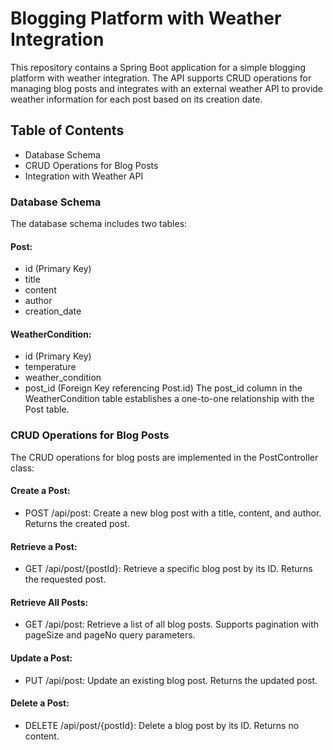# Blogging Platform with Weather Integration
This repository contains a Spring Boot application for a simple blogging platform with weather integration. The API supports CRUD operations for managing blog posts and integrates with an external weather API to provide weather information for each post based on its creation date.

## Table of Contents
- Database Schema
- CRUD Operations for Blog Posts
- Integration with Weather API

### Database Schema 
<a name="database-schema"></a>
The database schema includes two tables:

####  Post:

- id (Primary Key)
- title
- content
- author
- creation_date


#### WeatherCondition:
- id (Primary Key)
- temperature
- weather_condition
- post_id (Foreign Key referencing Post.id)
The post_id column in the WeatherCondition table establishes a one-to-one relationship with the Post table.

### CRUD Operations for Blog Posts
<a name="crud-operations-for-blog-posts"></a>
The CRUD operations for blog posts are implemented in the PostController class:

#### Create a Post:
- POST /api/post: Create a new blog post with a title, content, and author. Returns the created post.
#### Retrieve a Post:
- GET /api/post/{postId}: Retrieve a specific blog post by its ID. Returns the requested post.
#### Retrieve All Posts:
- GET /api/post: Retrieve a list of all blog posts. Supports pagination with pageSize and pageNo query parameters.
#### Update a Post:
- PUT /api/post: Update an existing blog post. Returns the updated post.
#### Delete a Post:
- DELETE /api/post/{postId}: Delete a blog post by its ID. Returns no content.